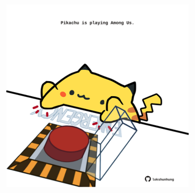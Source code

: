<!-- built at 02/10/2023, 09:00:44 UTC -->
<p align="center">
  <img width="500" height="500" src="./ReadmeImage.svg">
</p>
